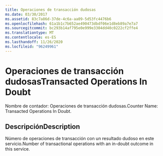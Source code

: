 ```yaml
---
title: Operaciones de transacción dudosas
ms.date: 03/30/2017
ms.assetid: 83c7a86d-37de-4c6a-aa09-5d53fc4476b6
ms.openlocfilehash: 61a1b1c7b652ae490473dbdf06e1d8eb89a7e7a7
ms.sourcegitcommit: bc293b14af795e0e999e3304dd40c0222cf2ffe4
ms.translationtype: MT
ms.contentlocale: es-ES
ms.lasthandoff: 11/26/2020
ms.locfileid: "96249961"
---
```

# <a name="transacted-operations-in-doubt"></a><span data-ttu-id="9b07e-102">Operaciones de transacción dudosas</span><span class="sxs-lookup"><span data-stu-id="9b07e-102">Transacted Operations In Doubt</span></span>

<span data-ttu-id="9b07e-103">Nombre de contador: Operaciones de transacción dudosas.</span><span class="sxs-lookup"><span data-stu-id="9b07e-103">Counter Name: Transacted Operations In Doubt.</span></span>  
  
## <a name="description"></a><span data-ttu-id="9b07e-104">Descripción</span><span class="sxs-lookup"><span data-stu-id="9b07e-104">Description</span></span>  

 <span data-ttu-id="9b07e-105">Número de operaciones de transacción con un resultado dudoso en este servicio.</span><span class="sxs-lookup"><span data-stu-id="9b07e-105">Number of transactional operations with an in-doubt outcome in this service.</span></span>
